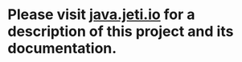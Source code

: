 # Please visit [java.jeti.io](http://java.jeti.io/) for a description of this project and its documentation.
